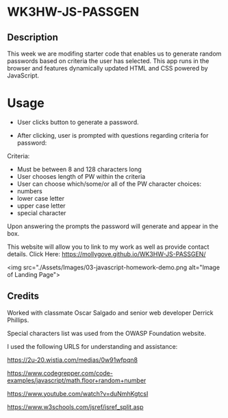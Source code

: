 # WK3HW-JS-PASSGEN

## Description

This week we are modifing starter code that enables us to generate random passwords based on criteria the user has selected. This app runs in the browser and features dynamically updated HTML and CSS powered by JavaScript. 

# Usage
* User clicks button to generate a password.

* After clicking, user is prompted with questions regarding criteria for password:

Criteria:
- Must be between 8 and 128 characters long
- User chooses length of PW within the criteria
- User can choose which/some/or all of the PW character choices: 
- numbers
- lower case letter
- upper case letter
- special character

Upon answering the prompts the password will generate and appear in the box.

This website will allow you to link to my work as well as provide contact details. 
Click Here: https://mollygove.github.io/WK3HW-JS-PASSGEN/

<img src="./Assets/Images/03-javascript-homework-demo.png alt="Image of Landing Page"> 
    
## Credits

Worked with classmate Oscar Salgado and senior web developer Derrick Phillips.

Special characters list was used from the OWASP Foundation website.

I used the following URLS for understanding and assistance:

 https://2u-20.wistia.com/medias/0w91wfpqn8 

 https://www.codegrepper.com/code-examples/javascript/math.floor+random+number

 https://www.youtube.com/watch?v=duNmhKgtcsI

 https://www.w3schools.com/jsref/jsref_split.asp

